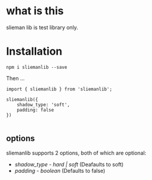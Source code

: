 # what is this

slieman lib is test library only.

# Installation

`npm i sliemanlib --save`

Then ... 
```
import { sliemanlib } from 'sliemanlib';

sliemanlib({
    shadow_type: 'soft',
    padding: false
})


```

## options

sliemanlib supports 2 options, both of which are optional:

* *shadow_type* - _hard | soft_ (Deafaults to soft)
* *padding* - _boolean_ (Defaults to false)
